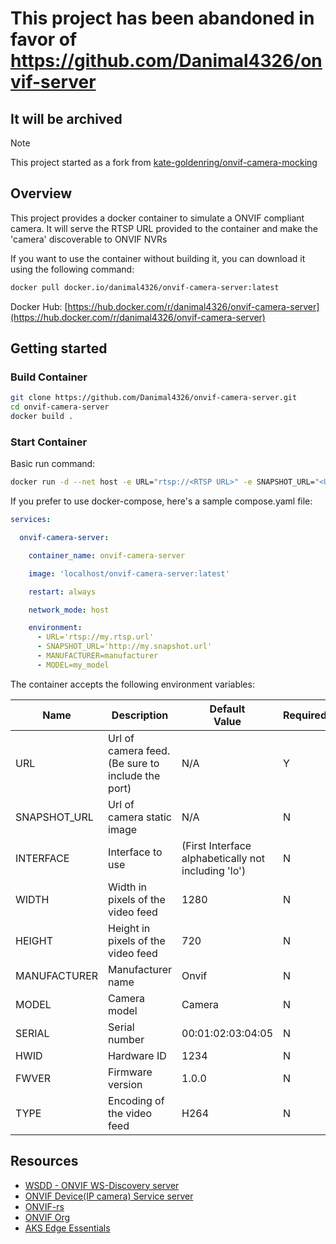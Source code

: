 # This project has been abandoned in favor of https://github.com/Danimal4326/onvif-server

## It will be archived

> [!NOTE]  
> This project started as a fork from [kate-goldenring/onvif-camera-mocking](https://github.com/kate-goldenring/onvif-camera-mocking)

## Overview

This project provides a docker container to simulate a ONVIF compliant camera. It will serve the RTSP URL provided to the container and make the 'camera' discoverable to ONVIF NVRs


If you want to use the container without building it, you can download it using the following command:

```bash
docker pull docker.io/danimal4326/onvif-camera-server:latest
```
Docker Hub: [https://hub.docker.com/r/danimal4326/onvif-camera-server](https://hub.docker.com/r/danimal4326/onvif-camera-server)


## Getting started

### Build Container

```sh
git clone https://github.com/Danimal4326/onvif-camera-server.git
cd onvif-camera-server
docker build .
```

### Start Container

Basic run command:

```bash
docker run -d --net host -e URL="rtsp://<RTSP URL>" -e SNAPSHOT_URL="<URL to a jpeg snapshot>" --name onvif-camera-server docker.io/danimal4326/onvif-camera-server
```

If you prefer to use docker-compose, here's a sample compose.yaml file:
```yaml
services:

  onvif-camera-server:

    container_name: onvif-camera-server

    image: 'localhost/onvif-camera-server:latest'

    restart: always

    network_mode: host

    environment:
      - URL='rtsp://my.rtsp.url'
      - SNAPSHOT_URL='http://my.snapshot.url'
      - MANUFACTURER=manufacturer
      - MODEL=my_model
```

The container accepts the following environment variables:

| Name          | Description                                       | Default<br>Value                                      | Required  |
|-------------- |-------------------------------------------------  |-----------------------------------------------------  |---------- |
| URL           | Url of camera feed. (Be sure to include the port) | N/A                                                   | Y         |
| SNAPSHOT_URL  | Url of camera static image                        | N/A                                                   | N         |
| INTERFACE     | Interface to use                                  | (First Interface alphabetically not including 'lo')   | N         |
| WIDTH         | Width in pixels of the video feed                 | 1280                                                  | N         |
| HEIGHT        | Height in pixels of the video feed                | 720                                                   | N         |
| MANUFACTURER  | Manufacturer name                                 | Onvif                                                 | N         |
| MODEL         | Camera model                                      | Camera                                                | N         |
| SERIAL        | Serial number                                     | 00:01:02:03:04:05                                     | N         |
| HWID          | Hardware ID                                       | 1234                                                  | N         |
| FWVER         | Firmware version                                  | 1.0.0                                                 | N         |
| TYPE          | Encoding of the video feed                        | H264                                                  | N         |



## Resources

- [WSDD - ONVIF WS-Discovery server](https://github.com/KoynovStas/wsdd)
- [ONVIF Device(IP camera) Service server](https://github.com/KoynovStas/onvif_srvd)
- [ONVIF-rs](https://github.com/lumeohq/onvif-rs)
- [ONVIF Org](https://www.onvif.org/)
- [AKS Edge Essentials](https://learn.microsoft.com/en-us/azure/aks/hybrid/aks-edge-overview)
